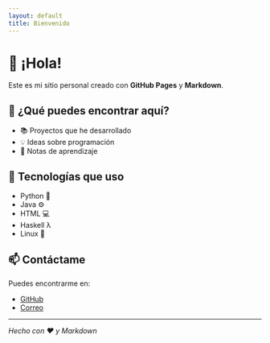 ```yaml
---
layout: default
title: Bienvenido
---
```


# 👋 ¡Hola!  
Este es mi sitio personal creado con **GitHub Pages** y **Markdown**.

## 🚀 ¿Qué puedes encontrar aquí?

- 📚 Proyectos que he desarrollado
- 💡 Ideas sobre programación
- 📖 Notas de aprendizaje

## 🔧 Tecnologías que uso

- Python 🐍
- Java ⚙️
- HTML 💻
- Haskell λ
- Linux 🐧

## 📫 Contáctame

Puedes encontrarme en:
- [GitHub](https://github.com/josolmedo)
- [Correo](mailto:joseangelolmedoguevara@gmail.com)

---

_Hecho con ❤️ y Markdown_
